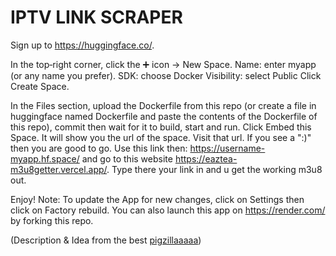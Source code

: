# IPTV LINK SCRAPER

Sign up to https://huggingface.co/.

In the top‑right corner, click the ➕ icon → New Space.
Name: enter myapp (or any name you prefer).
SDK: choose Docker
Visibility: select Public
Click Create Space.

In the Files section, upload the Dockerfile from this repo (or create a file in huggingface named Dockerfile and paste the contents of the Dockerfile of this repo), commit then wait for it to build, start and run.
Click Embed this Space. It will show you the url of the space. Visit that url. If you see a ":)" then you are good to go.
Use this link then: https://username-myapp.hf.space/ and go to this website https://eaztea-m3u8getter.vercel.app/.
Type there your link in and u get the working m3u8 out.


Enjoy!
Note: To update the App for new changes, click on Settings then click on Factory rebuild.
      You can also launch this app on https://render.com/ by forking this repo. 





(Description & Idea from the best [pigzillaaaaa](https://github.com/pigzillaaaaa))
